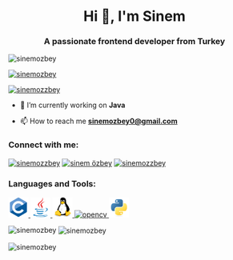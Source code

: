 <h1 align="center">Hi 👋, I'm Sinem</h1>
<h3 align="center">A passionate frontend developer from Turkey</h3>

<p align="left"> <img src="https://komarev.com/ghpvc/?username=sinemozbey&label=Profile%20views&color=0e75b6&style=flat" alt="sinemozbey" /> </p>

<p align="left"> <a href="https://github.com/ryo-ma/github-profile-trophy"><img src="https://github-profile-trophy.vercel.app/?username=sinemozbey" alt="sinemozbey" /></a> </p>

<p align="left"> <a href="https://twitter.com/sinemozzbey" target="blank"><img src="https://img.shields.io/twitter/follow/sinemozzbey?logo=twitter&style=for-the-badge" alt="sinemozzbey" /></a> </p>

- 🔭 I’m currently working on **Java**

- 📫 How to reach me **sinemozbey0@gmail.com**

<h3 align="left">Connect with me:</h3>
<p align="left">
<a href="https://twitter.com/sinemozzbey" target="blank"><img align="center" src="https://raw.githubusercontent.com/rahuldkjain/github-profile-readme-generator/master/src/images/icons/Social/twitter.svg" alt="sinemozzbey" height="30" width="40" /></a>
<a href="https://linkedin.com/in/sinem özbey" target="blank"><img align="center" src="https://raw.githubusercontent.com/rahuldkjain/github-profile-readme-generator/master/src/images/icons/Social/linked-in-alt.svg" alt="sinem özbey" height="30" width="40" /></a>
<a href="https://instagram.com/sinemozzbey" target="blank"><img align="center" src="https://raw.githubusercontent.com/rahuldkjain/github-profile-readme-generator/master/src/images/icons/Social/instagram.svg" alt="sinemozzbey" height="30" width="40" /></a>
</p>

<h3 align="left">Languages and Tools:</h3>
<p align="left"> <a href="https://www.cprogramming.com/" target="_blank" rel="noreferrer"> <img src="https://raw.githubusercontent.com/devicons/devicon/master/icons/c/c-original.svg" alt="c" width="40" height="40"/> </a> <a href="https://www.java.com" target="_blank" rel="noreferrer"> <img src="https://raw.githubusercontent.com/devicons/devicon/master/icons/java/java-original.svg" alt="java" width="40" height="40"/> </a> <a href="https://www.linux.org/" target="_blank" rel="noreferrer"> <img src="https://raw.githubusercontent.com/devicons/devicon/master/icons/linux/linux-original.svg" alt="linux" width="40" height="40"/> </a> <a href="https://opencv.org/" target="_blank" rel="noreferrer"> <img src="https://www.vectorlogo.zone/logos/opencv/opencv-icon.svg" alt="opencv" width="40" height="40"/> </a> <a href="https://www.python.org" target="_blank" rel="noreferrer"> <img src="https://raw.githubusercontent.com/devicons/devicon/master/icons/python/python-original.svg" alt="python" width="40" height="40"/> </a> </p>

<p><img align="left" src="https://github-readme-stats.vercel.app/api/top-langs?username=sinemozbey&show_icons=true&locale=en&layout=compact" alt="sinemozbey" /></p>

<p>&nbsp;<img align="center" src="https://github-readme-stats.vercel.app/api?username=sinemozbey&show_icons=true&locale=en" alt="sinemozbey" /></p>

<p><img align="center" src="https://github-readme-streak-stats.herokuapp.com/?user=sinemozbey&" alt="sinemozbey" /></p>
